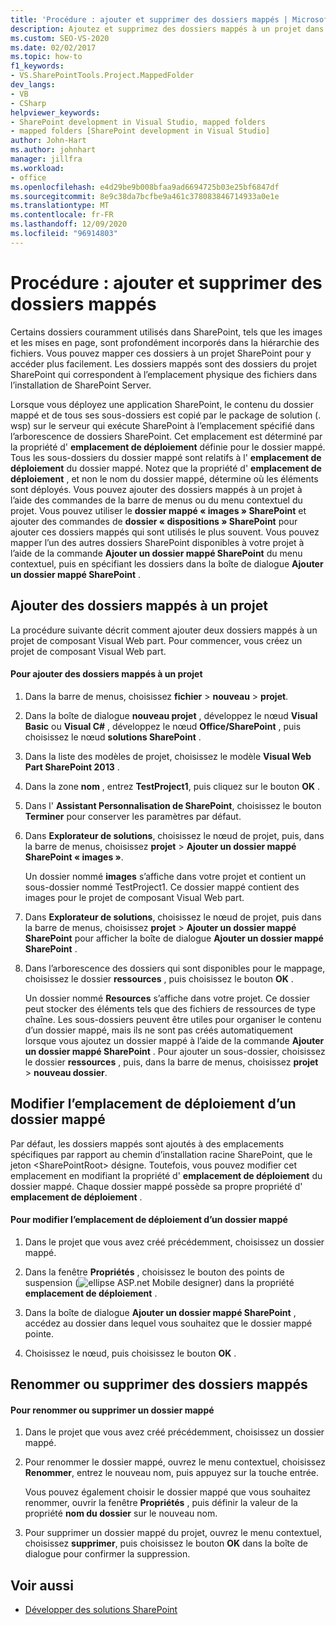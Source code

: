 ```yaml
---
title: 'Procédure : ajouter et supprimer des dossiers mappés | Microsoft Docs'
description: Ajoutez et supprimez des dossiers mappés à un projet dans SharePoint.  Modifier l’emplacement de déploiement d’un dossier mappé. Renommez ou supprimez des dossiers mappés.
ms.custom: SEO-VS-2020
ms.date: 02/02/2017
ms.topic: how-to
f1_keywords:
- VS.SharePointTools.Project.MappedFolder
dev_langs:
- VB
- CSharp
helpviewer_keywords:
- SharePoint development in Visual Studio, mapped folders
- mapped folders [SharePoint development in Visual Studio]
author: John-Hart
ms.author: johnhart
manager: jillfra
ms.workload:
- office
ms.openlocfilehash: e4d29be9b008bfaa9ad6694725b03e25bf6847df
ms.sourcegitcommit: 8e9c38da7bcfbe9a461c378083846714933a0e1e
ms.translationtype: MT
ms.contentlocale: fr-FR
ms.lasthandoff: 12/09/2020
ms.locfileid: "96914803"
---
```

# <a name="how-to-add-and-remove-mapped-folders"></a>Procédure : ajouter et supprimer des dossiers mappés
  Certains dossiers couramment utilisés dans SharePoint, tels que les images et les mises en page, sont profondément incorporés dans la hiérarchie des fichiers. Vous pouvez mapper ces dossiers à un projet SharePoint pour y accéder plus facilement. Les dossiers mappés sont des dossiers du projet SharePoint qui correspondent à l’emplacement physique des fichiers dans l’installation de SharePoint Server.

 Lorsque vous déployez une application SharePoint, le contenu du dossier mappé et de tous ses sous-dossiers est copié par le package de solution (. wsp) sur le serveur qui exécute SharePoint à l’emplacement spécifié dans l’arborescence de dossiers SharePoint. Cet emplacement est déterminé par la propriété d' **emplacement de déploiement** définie pour le dossier mappé. Tous les sous-dossiers du dossier mappé sont relatifs à l' **emplacement de déploiement** du dossier mappé. Notez que la propriété d' **emplacement de déploiement** , et non le nom du dossier mappé, détermine où les éléments sont déployés.
Vous pouvez ajouter des dossiers mappés à un projet à l’aide des commandes de la barre de menus ou du menu contextuel du projet. Vous pouvez utiliser le **dossier mappé « images » SharePoint** et ajouter des commandes de **dossier « dispositions » SharePoint** pour ajouter ces dossiers mappés qui sont utilisés le plus souvent. Vous pouvez mapper l’un des autres dossiers SharePoint disponibles à votre projet à l’aide de la commande **Ajouter un dossier mappé SharePoint** du menu contextuel, puis en spécifiant les dossiers dans la boîte de dialogue **Ajouter un dossier mappé SharePoint** .

## <a name="add-mapped-folders-to-a-project"></a>Ajouter des dossiers mappés à un projet
 La procédure suivante décrit comment ajouter deux dossiers mappés à un projet de composant Visual Web part. Pour commencer, vous créez un projet de composant Visual Web part.

#### <a name="to-add-mapped-folders-to-a-project"></a>Pour ajouter des dossiers mappés à un projet

1. Dans la barre de menus, choisissez **fichier**  >  **nouveau**  >  **projet**.

2. Dans la boîte de dialogue **nouveau projet** , développez le nœud **Visual Basic** ou **Visual C#** , développez le nœud **Office/SharePoint** , puis choisissez le nœud **solutions SharePoint** .

3. Dans la liste des modèles de projet, choisissez le modèle **Visual Web Part SharePoint 2013** .

4. Dans la zone **nom** , entrez **TestProject1**, puis cliquez sur le bouton **OK** .

5. Dans l' **Assistant Personnalisation de SharePoint**, choisissez le bouton **Terminer** pour conserver les paramètres par défaut.

6. Dans **Explorateur de solutions**, choisissez le nœud de projet, puis, dans la barre de menus, choisissez **projet**  >  **Ajouter un dossier mappé SharePoint « images »**.

     Un dossier nommé **images** s’affiche dans votre projet et contient un sous-dossier nommé TestProject1. Ce dossier mappé contient des images pour le projet de composant Visual Web part.

7. Dans **Explorateur de solutions**, choisissez le nœud de projet, puis dans la barre de menus, choisissez **projet**  >  **Ajouter un dossier mappé SharePoint** pour afficher la boîte de dialogue **Ajouter un dossier mappé SharePoint** .

8. Dans l’arborescence des dossiers qui sont disponibles pour le mappage, choisissez le dossier **ressources** , puis choisissez le bouton **OK** .

     Un dossier nommé **Resources** s’affiche dans votre projet. Ce dossier peut stocker des éléments tels que des fichiers de ressources de type chaîne. Les sous-dossiers peuvent être utiles pour organiser le contenu d’un dossier mappé, mais ils ne sont pas créés automatiquement lorsque vous ajoutez un dossier mappé à l’aide de la commande **Ajouter un dossier mappé SharePoint** . Pour ajouter un sous-dossier, choisissez le dossier **ressources** , puis, dans la barre de menus, choisissez **projet**  >  **nouveau dossier**.

## <a name="change-the-deployment-location-of-a-mapped-folder"></a>Modifier l’emplacement de déploiement d’un dossier mappé
 Par défaut, les dossiers mappés sont ajoutés à des emplacements spécifiques par rapport au chemin d’installation racine SharePoint, que le jeton \<SharePointRoot> désigne. Toutefois, vous pouvez modifier cet emplacement en modifiant la propriété d' **emplacement de déploiement** du dossier mappé. Chaque dossier mappé possède sa propre propriété d' **emplacement de déploiement** .

#### <a name="to-change-the-deployment-location-of-a-mapped-folder"></a>Pour modifier l’emplacement de déploiement d’un dossier mappé

1. Dans le projet que vous avez créé précédemment, choisissez un dossier mappé.

2. Dans la fenêtre **Propriétés** , choisissez le bouton des points de suspension (![ellipse ASP.net Mobile designer](../sharepoint/media/mwellipsis.gif "Bouton de sélection du concepteur ASP.NET mobile")) dans la propriété **emplacement de déploiement** .

3. Dans la boîte de dialogue **Ajouter un dossier mappé SharePoint** , accédez au dossier dans lequel vous souhaitez que le dossier mappé pointe.

4. Choisissez le nœud, puis choisissez le bouton **OK** .

## <a name="rename-or-remove-mapped-folders"></a>Renommer ou supprimer des dossiers mappés

#### <a name="to-rename-or-remove-a-mapped-folder"></a>Pour renommer ou supprimer un dossier mappé

1. Dans le projet que vous avez créé précédemment, choisissez un dossier mappé.

2. Pour renommer le dossier mappé, ouvrez le menu contextuel, choisissez **Renommer**, entrez le nouveau nom, puis appuyez sur la touche entrée.

     Vous pouvez également choisir le dossier mappé que vous souhaitez renommer, ouvrir la fenêtre **Propriétés** , puis définir la valeur de la propriété **nom du dossier** sur le nouveau nom.

3. Pour supprimer un dossier mappé du projet, ouvrez le menu contextuel, choisissez **supprimer**, puis choisissez le bouton **OK** dans la boîte de dialogue pour confirmer la suppression.

## <a name="see-also"></a>Voir aussi
- [Développer des solutions SharePoint](../sharepoint/developing-sharepoint-solutions.md)
